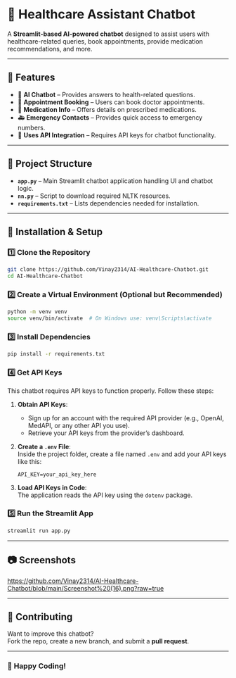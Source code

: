 # 🏥 Healthcare Assistant Chatbot

A **Streamlit-based AI-powered chatbot** designed to assist users with healthcare-related queries, book appointments, provide medication recommendations, and more.

---

## 🚀 Features
- 💬 **AI Chatbot** – Provides answers to health-related questions.
- 📅 **Appointment Booking** – Users can book doctor appointments.
- 💊 **Medication Info** – Offers details on prescribed medications.
- 🚑 **Emergency Contacts** – Provides quick access to emergency numbers.
- 🔑 **Uses API Integration** – Requires API keys for chatbot functionality.

---

## 🔧 Project Structure
- **`app.py`** – Main Streamlit chatbot application handling UI and chatbot logic.
- **`nn.py`** – Script to download required NLTK resources.
- **`requirements.txt`** – Lists dependencies needed for installation.

---

## 🔧 Installation & Setup

### 1️⃣ Clone the Repository
```bash
git clone https://github.com/Vinay2314/AI-Healthcare-Chatbot.git
cd AI-Healthcare-Chatbot
```

### 2️⃣ Create a Virtual Environment (Optional but Recommended)
```bash
python -m venv venv
source venv/bin/activate  # On Windows use: venv\Scripts\activate
```

### 3️⃣ Install Dependencies
```bash
pip install -r requirements.txt
```

### 4️⃣ Get API Keys
This chatbot requires API keys to function properly. Follow these steps:

1. **Obtain API Keys**:  
   - Sign up for an account with the required API provider (e.g., OpenAI, MedAPI, or any other API you use).
   - Retrieve your API keys from the provider’s dashboard.

2. **Create a `.env` File**:  
   Inside the project folder, create a file named `.env` and add your API keys like this:
   ```env
   API_KEY=your_api_key_here
   ```
   
3. **Load API Keys in Code**:  
   The application reads the API key using the `dotenv` package.

### 5️⃣ Run the Streamlit App
```bash
streamlit run app.py
```

---

## 📷 Screenshots
https://github.com/Vinay2314/AI-Healthcare-Chatbot/blob/main/Screenshot%20(16).png?raw=true


---

## 🤝 Contributing
Want to improve this chatbot?  
Fork the repo, create a new branch, and submit a **pull request**.

---

### 🚀 **Happy Coding!**
